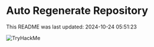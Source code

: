 # Auto Regenerate Repository

This README was last updated: 2024-10-24 05:51:23

 ![TryHackMe](https://tryhackme.com/badge/533634)